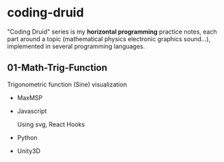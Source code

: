 # coding-druid
"Coding Druid" series is my **horizontal programming** practice notes, each part around a topic (mathematical physics electronic graphics sound...), implemented in several programming languages.

## 01-Math-Trig-Function
Trigonometric function (Sine) visualization

- MaxMSP

- Javascript

    Using svg, React Hooks

- Python
- Unity3D

